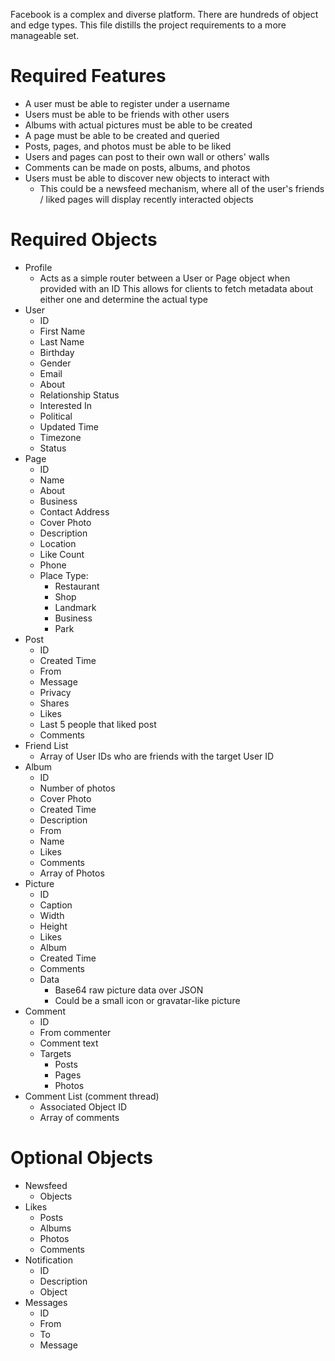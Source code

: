 Facebook is a complex and diverse platform. There are hundreds of object and edge types. This file distills the project requirements to a more manageable set.

# Required Features
* A user must be able to register under a username
* Users must be able to be friends with other users
* Albums with actual pictures must be able to be created
* A page must be able to be created and queried
* Posts, pages, and photos must be able to be liked
* Users and pages can post to their own wall or others' walls
* Comments can be made on posts, albums, and photos
* Users must be able to discover new objects to interact with
	- This could be a newsfeed mechanism, where all of the user's friends / liked pages will display recently interacted objects

# Required Objects
* Profile
	- Acts as a simple router between a User or Page object when provided with an ID
	This allows for clients to fetch metadata about either one and determine the actual type
* User
	- ID
	- First Name
	- Last Name
	- Birthday
	- Gender
	- Email
	- About
	- Relationship Status
	- Interested In
	- Political
	- Updated Time
	- Timezone
	- Status
* Page
	- ID
	- Name
	- About
	- Business
	- Contact Address
	- Cover Photo
	- Description
	- Location
	- Like Count
	- Phone
	- Place Type:
		- Restaurant
		- Shop
		- Landmark
		- Business
		- Park
* Post
	- ID
	- Created Time
	- From
	- Message
	- Privacy
	- Shares
	- Likes
	- Last 5 people that liked post
	- Comments
* Friend List
	- Array of User IDs who are friends with the target User ID
* Album
	- ID
	- Number of photos
	- Cover Photo
	- Created Time
	- Description
	- From
	- Name
	- Likes
	- Comments
	- Array of Photos
* Picture
	- ID
	- Caption
	- Width
	- Height
	- Likes
	- Album
	- Created Time
	- Comments
	- Data
		- Base64 raw picture data over JSON
		- Could be a small icon or gravatar-like picture
* Comment
	- ID
	- From commenter
	- Comment text
	- Targets
		- Posts
		- Pages
		- Photos
* Comment List (comment thread)
	- Associated Object ID
	- Array of comments

# Optional Objects
* Newsfeed
	- Objects
* Likes
	- Posts
	- Albums
	- Photos
	- Comments
* Notification
	- ID
	- Description
	- Object
* Messages
	- ID
	- From
	- To
	- Message
